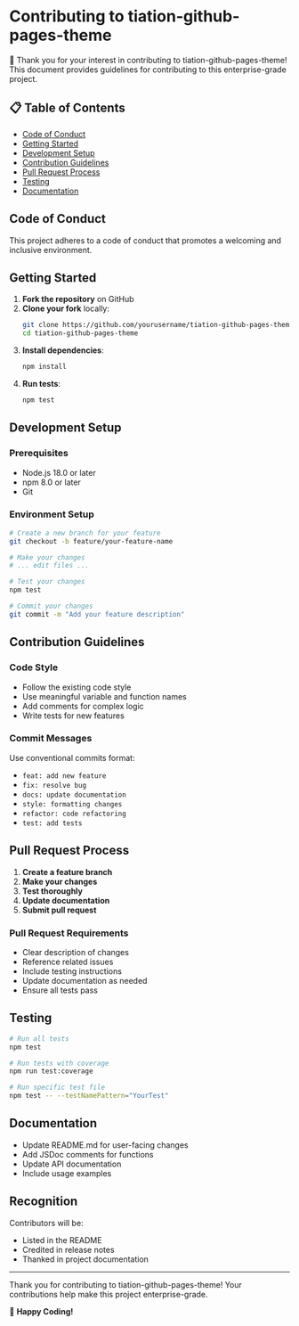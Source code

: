 # Contributing to tiation-github-pages-theme

🎉 Thank you for your interest in contributing to tiation-github-pages-theme! This document provides guidelines for contributing to this enterprise-grade project.

## 📋 Table of Contents

- [Code of Conduct](#code-of-conduct)
- [Getting Started](#getting-started)
- [Development Setup](#development-setup)
- [Contribution Guidelines](#contribution-guidelines)
- [Pull Request Process](#pull-request-process)
- [Testing](#testing)
- [Documentation](#documentation)

## Code of Conduct

This project adheres to a code of conduct that promotes a welcoming and inclusive environment.

## Getting Started

1. **Fork the repository** on GitHub
2. **Clone your fork** locally:
   ```bash
   git clone https://github.com/yourusername/tiation-github-pages-theme.git
   cd tiation-github-pages-theme
   ```
3. **Install dependencies**:
   ```bash
   npm install
   ```
4. **Run tests**:
   ```bash
   npm test
   ```

## Development Setup

### Prerequisites

- Node.js 18.0 or later
- npm 8.0 or later
- Git

### Environment Setup

```bash
# Create a new branch for your feature
git checkout -b feature/your-feature-name

# Make your changes
# ... edit files ...

# Test your changes
npm test

# Commit your changes
git commit -m "Add your feature description"
```

## Contribution Guidelines

### Code Style

- Follow the existing code style
- Use meaningful variable and function names
- Add comments for complex logic
- Write tests for new features

### Commit Messages

Use conventional commits format:
- `feat: add new feature`
- `fix: resolve bug`
- `docs: update documentation`
- `style: formatting changes`
- `refactor: code refactoring`
- `test: add tests`

## Pull Request Process

1. **Create a feature branch**
2. **Make your changes**
3. **Test thoroughly**
4. **Update documentation**
5. **Submit pull request**

### Pull Request Requirements

- Clear description of changes
- Reference related issues
- Include testing instructions
- Update documentation as needed
- Ensure all tests pass

## Testing

```bash
# Run all tests
npm test

# Run tests with coverage
npm run test:coverage

# Run specific test file
npm test -- --testNamePattern="YourTest"
```

## Documentation

- Update README.md for user-facing changes
- Add JSDoc comments for functions
- Update API documentation
- Include usage examples

## Recognition

Contributors will be:
- Listed in the README
- Credited in release notes
- Thanked in project documentation

---

Thank you for contributing to tiation-github-pages-theme! Your contributions help make this project enterprise-grade.

🚀 **Happy Coding!**
